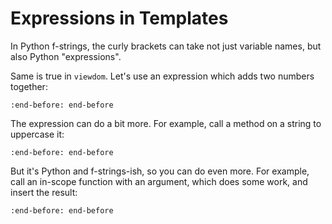 # Expressions in Templates

In Python f-strings, the curly brackets can take not just variable names, but also Python "expressions".

Same is true in `viewdom`.
Let's use an expression which adds two numbers together:

```{literalinclude} ../../examples/expressions.py
:end-before: end-before
```

The expression can do a bit more. For example, call a method on a string to uppercase it:

```{literalinclude} ../../examples/expressionsA.py
:end-before: end-before
```

But it's Python and f-strings-ish, so you can do even more.
For example, call an in-scope function with an argument, which does some work, and insert the result:

```{literalinclude} ../../examples/expressionsB.py
:end-before: end-before
```
